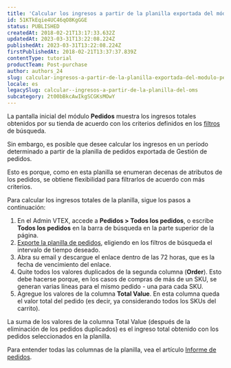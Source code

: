 ```yaml
---
title: 'Calcular los ingresos a partir de la planilla exportada del módulo Pedidos'
id: 51KTkEqie4UC46qO8KgGGE
status: PUBLISHED
createdAt: 2018-02-21T13:17:33.632Z
updatedAt: 2023-03-31T13:22:08.224Z
publishedAt: 2023-03-31T13:22:08.224Z
firstPublishedAt: 2018-02-21T13:37:37.839Z
contentType: tutorial
productTeam: Post-purchase
author: authors_24
slug: calcular-ingresos-a-partir-de-la-planilla-exportada-del-modulo-pedidos
locale: es
legacySlug: calcular--ingresos-a-partir-de-la-planilla-del-oms
subcategory: 2t00bBkcAwIkgSCGKsMOwY
---
```


La pantalla inicial del módulo **Pedidos** muestra los ingresos totales obtenidos por su tienda de acuerdo con los criterios definidos en los [filtros](https://help.vtex.com/es/tutorial/filtrar-todos-pedidos--tutorials_192) de búsqueda.

Sin embargo, es posible que desee calcular los ingresos en un período determinado a partir de la planilla de pedidos exportada de Gestión de pedidos.

Esto es porque, como en esta planilla se enumeran decenas de atributos de los pedidos, se obtiene flexibilidad para filtrarlos de acuerdo con más criterios.

Para calcular los ingresos totales de la planilla, sigue los pasos a continuación:

1. En el Admin VTEX, accede a **Pedidos > Todos los pedidos**, o escribe **Todos los pedidos** en la barra de búsqueda en la parte superior de la página.
2. [Exporte la planilla de pedidos](https://help.vtex.com/es/tutorial/exportacao-de-pedidos-no-modulo-pedidos--tutorials_6417), eligiendo en los filtros de búsqueda el intervalo de tiempo deseado.
3. Abra su email y descargue el enlace dentro de las 72 horas, que es la fecha de vencimiento del enlace.
4. Quite todos los valores duplicados de la segunda columna (__Order__). Esto debe hacerse porque, en los casos de compras de más de un SKU, se generan varias líneas para el mismo pedido - una para cada SKU.
5. Agregue los valores de la columna __Total Value__. En esta columna queda el valor total del pedido (es decir, ya considerando todos los SKUs del carrito).

<div class = "alert alert-info">
La suma de los valores de la columna Total Value (después de la eliminación de los pedidos duplicados) es el ingreso total obtenido con los pedidos seleccionados en la planilla.
</div>

Para entender todas las columnas de la planilla, vea el artículo [Informe de pedidos](https://help.vtex.com/es/tutorial/planilha-de-pedidos--31m1ewsmsEe0WS4So2aGMY).
